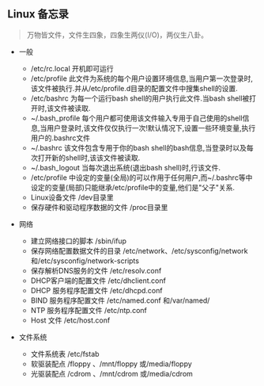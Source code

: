 Linux 备忘录
---------

> 万物皆文件，文件生四象，四象生两仪(I/O)，两仪生八卦。

- 一般
    - /etc/rc.local 开机即可运行
    - /etc/profile 此文件为系统的每个用户设置环境信息,当用户第一次登录时,该文件被执行.并从/etc/profile.d目录的配置文件中搜集shell的设置.
    - /etc/bashrc 为每一个运行bash shell的用户执行此文件.当bash shell被打开时,该文件被读取.
    - ~/.bash_profile 每个用户都可使用该文件输入专用于自己使用的shell信息,当用户登录时,该文件仅仅执行一次!默认情况下,设置一些环境变量,执行用户的.bashrc文件
    - ~/.bashrc 该文件包含专用于你的bash shell的bash信息,当登录时以及每次打开新的shell时,该该文件被读取.
    - ~/.bash_logout 当每次退出系统(退出bash shell)时,行该文件.
    - /etc/profile 中设定的变量(全局)的可以作用于任何用户,而~/.bashrc等中设定的变量(局部)只能继承/etc/profile中的变量,他们是"父子"关系.
    - Linux设备文件 /dev目录里
    - 保存硬件和驱动程序数据的文件 /proc目录里

- 网络
    - 建立网络接口的脚本 /sbin/ifup
    - 保存网络配置数据文件的目录 /etc/network、/etc/sysconfig/network和/etc/sysconfig/network-scripts
    - 保存解析DNS服务的文件 /etc/resolv.conf
    - DHCP客户端的配置文件 /etc/dhclient.conf
    - DHCP 服务程序配置文件 /etc/dhcpd.conf
    - BIND 服务程序配置文件 /etc/named.conf 和/var/named/
    - NTP 服务程序配置文件 /etc/ntp.conf
    - Host 文件 /etc/host.conf
    

- 文件系统
    - 文件系统表 /etc/fstab
    - 软驱装配点 /floppy 、/mnt/floppy 或/media/floppy
    - 光驱装配点 /cdrom 、/mnt/cdrom 或/media/cdrom